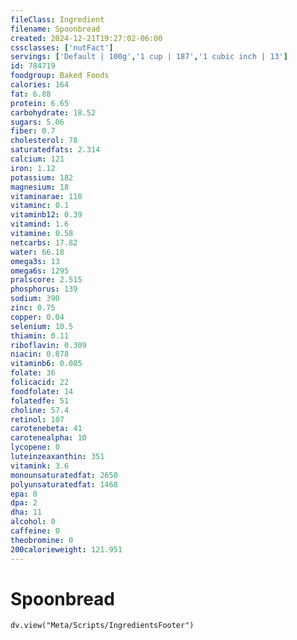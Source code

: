 ```yaml
---
fileClass: Ingredient
filename: Spoonbread
created: 2024-12-21T19:27:02-06:00
cssclasses: ['nutFact']
servings: ['Default | 100g','1 cup | 187','1 cubic inch | 13']
id: 784719
foodgroup: Baked Foods
calories: 164
fat: 6.88
protein: 6.65
carbohydrate: 18.52
sugars: 5.06
fiber: 0.7
cholesterol: 78
saturatedfats: 2.314
calcium: 121
iron: 1.12
potassium: 182
magnesium: 18
vitaminarae: 110
vitaminc: 0.1
vitaminb12: 0.39
vitamind: 1.6
vitamine: 0.58
netcarbs: 17.82
water: 66.18
omega3s: 13
omega6s: 1295
pralscore: 2.515
phosphorus: 139
sodium: 390
zinc: 0.75
copper: 0.04
selenium: 10.5
thiamin: 0.11
riboflavin: 0.309
niacin: 0.878
vitaminb6: 0.085
folate: 36
folicacid: 22
foodfolate: 14
folatedfe: 51
choline: 57.4
retinol: 107
carotenebeta: 41
carotenealpha: 10
lycopene: 0
luteinzeaxanthin: 351
vitamink: 3.6
monounsaturatedfat: 2650
polyunsaturatedfat: 1468
epa: 0
dpa: 2
dha: 11
alcohol: 0
caffeine: 0
theobromine: 0
200calorieweight: 121.951
---
```


# Spoonbread

```dataviewjs
dv.view("Meta/Scripts/IngredientsFooter")
```
